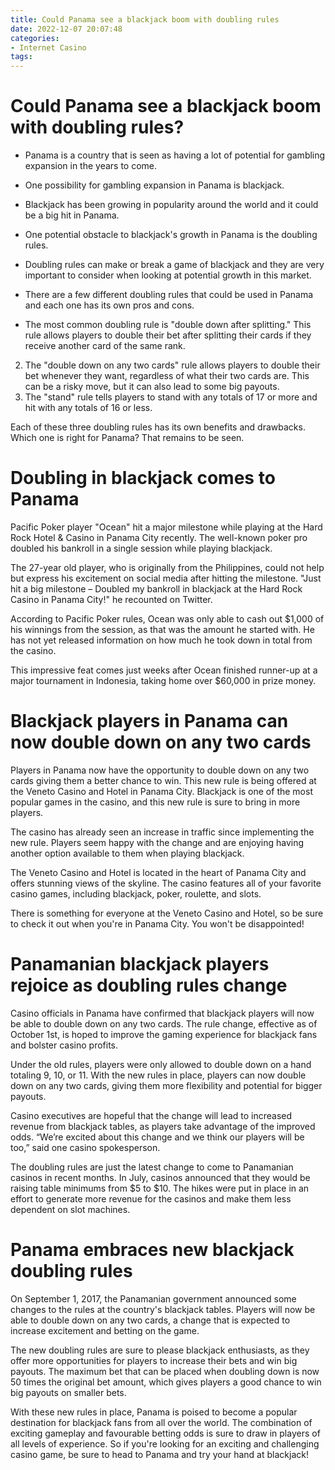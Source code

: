 ```yaml
---
title: Could Panama see a blackjack boom with doubling rules
date: 2022-12-07 20:07:48
categories:
- Internet Casino
tags:
---
```



#  Could Panama see a blackjack boom with doubling rules?

* Panama is a country that is seen as having a lot of potential for gambling expansion in the years to come.

* One possibility for gambling expansion in Panama is blackjack.

* Blackjack has been growing in popularity around the world and it could be a big hit in Panama.

* One potential obstacle to blackjack's growth in Panama is the doubling rules.

* Doubling rules can make or break a game of blackjack and they are very important to consider when looking at potential growth in this market.

* There are a few different doubling rules that could be used in Panama and each one has its own pros and cons.

* The most common doubling rule is "double down after splitting." This rule allows players to double their bet after splitting their cards if they receive another card of the same rank.
2) The "double down on any two cards" rule allows players to double their bet whenever they want, regardless of what their two cards are. This can be a risky move, but it can also lead to some big payouts. 
3) The "stand" rule tells players to stand with any totals of 17 or more and hit with any totals of 16 or less. 

Each of these three doubling rules has its own benefits and drawbacks. Which one is right for Panama? That remains to be seen.

#  Doubling in blackjack comes to Panama

Pacific Poker player "Ocean" hit a major milestone while playing at the Hard Rock Hotel & Casino in Panama City recently. The well-known poker pro doubled his bankroll in a single session while playing blackjack.

The 27-year old player, who is originally from the Philippines, could not help but express his excitement on social media after hitting the milestone. "Just hit a big milestone – Doubled my bankroll in blackjack at the Hard Rock Casino in Panama City!" he recounted on Twitter.

According to Pacific Poker rules, Ocean was only able to cash out $1,000 of his winnings from the session, as that was the amount he started with. He has not yet released information on how much he took down in total from the casino.

This impressive feat comes just weeks after Ocean finished runner-up at a major tournament in Indonesia, taking home over $60,000 in prize money.

#  Blackjack players in Panama can now double down on any two cards

Players in Panama now have the opportunity to double down on any two cards giving them a better chance to win. This new rule is being offered at the Veneto Casino and Hotel in Panama City. Blackjack is one of the most popular games in the casino, and this new rule is sure to bring in more players.

The casino has already seen an increase in traffic since implementing the new rule. Players seem happy with the change and are enjoying having another option available to them when playing blackjack.

The Veneto Casino and Hotel is located in the heart of Panama City and offers stunning views of the skyline. The casino features all of your favorite casino games, including blackjack, poker, roulette, and slots.

There is something for everyone at the Veneto Casino and Hotel, so be sure to check it out when you're in Panama City. You won't be disappointed!

#  Panamanian blackjack players rejoice as doubling rules change

Casino officials in Panama have confirmed that blackjack players will now be able to double down on any two cards. The rule change, effective as of October 1st, is hoped to improve the gaming experience for blackjack fans and bolster casino profits.

Under the old rules, players were only allowed to double down on a hand totaling 9, 10, or 11. With the new rules in place, players can now double down on any two cards, giving them more flexibility and potential for bigger payouts.

Casino executives are hopeful that the change will lead to increased revenue from blackjack tables, as players take advantage of the improved odds. “We’re excited about this change and we think our players will be too,” said one casino spokesperson.

The doubling rules are just the latest change to come to Panamanian casinos in recent months. In July, casinos announced that they would be raising table minimums from $5 to $10. The hikes were put in place in an effort to generate more revenue for the casinos and make them less dependent on slot machines.

#  Panama embraces new blackjack doubling rules

On September 1, 2017, the Panamanian government announced some changes to the rules at the country's blackjack tables. Players will now be able to double down on any two cards, a change that is expected to increase excitement and betting on the game.

The new doubling rules are sure to please blackjack enthusiasts, as they offer more opportunities for players to increase their bets and win big payouts. The maximum bet that can be placed when doubling down is now 50 times the original bet amount, which gives players a good chance to win big payouts on smaller bets.

With these new rules in place, Panama is poised to become a popular destination for blackjack fans from all over the world. The combination of exciting gameplay and favourable betting odds is sure to draw in players of all levels of experience. So if you're looking for an exciting and challenging casino game, be sure to head to Panama and try your hand at blackjack!